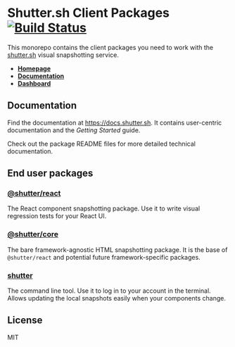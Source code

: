 # Shutter.sh Client Packages [![Build Status](https://travis-ci.org/shuttersh/shutter.svg?branch=master)](https://travis-ci.org/shuttersh/shutter)

This monorepo contains the client packages you need to work with the [shutter.sh](https://shutter.sh/) visual snapshotting service.

* [**Homepage**](https://shutter.sh/)<br />
* [**Documentation**](https://docs.shutter.sh)<br />
* [**Dashboard**](https://shutter.sh/dashboard)


## Documentation

Find the documentation at <https://docs.shutter.sh>. It contains user-centric documentation and the *Getting Started* guide.

Check out the package README files for more detailed technical documentation.


## End user packages

### [@shutter/react](./packages/react/README.md)

The React component snapshotting package. Use it to write visual regression tests for your React UI.

### [@shutter/core](./packages/core/README.md)

The bare framework-agnostic HTML snapshotting package. It is the base of `@shutter/react` and potential future framework-specific packages.

### [shutter](./packages/shutter/README.md)

The command line tool. Use it to log in to your account in the terminal. Allows updating the local snapshots easily when your components change.


## License

MIT
